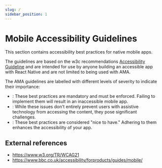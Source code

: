 ```yaml
---
slug: /
sidebar_position: 1
---
```


# Mobile Accessibility Guidelines

This section contains accessibility best practices for native mobile apps.

The guidelines are based on the w3c recommendations [Accessibility Guideline](https://www.w3.org/TR/WCAG21/) and are intended for use
by anyone building an accessible app with React Native and are not limited to being used with AMA.

The AMA guidelines are labelled with different levels of severity to indicate their importance:

- <Critical />: These best practices are mandatory and must be enforced. Failing to implement them will result in an inaccessible mobile app.
- <Serious />: While these issues don't entirely prevent users with assistive technology from accessing the content, they pose significant challenges.
- <Warning />: These best practices are considered "nice to have." Adhering to them enhances the accessibility of your app.

## External references

- https://www.w3.org/TR/WCAG21
- https://www.bbc.co.uk/accessibility/forproducts/guides/mobile/
